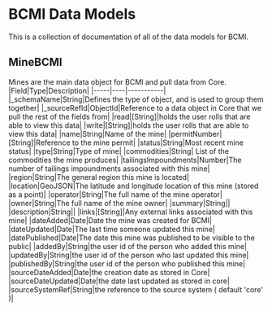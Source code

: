 # BCMI Data Models
This is a collection of documentation of all of the data models for BCMI.
## MineBCMI
Mines are the main data object for BCMI and pull data from Core.
|Field|Type|Description|
|-----|----|-----------|
|_schemaName|String|Defines the type of object, and is used to group them together|
|_sourceRefId|ObjectId|Reference to a data object in Core that we pull the rest of the fields from|
|read|[String]|holds the user rolls that are able to view this data|
|write|[String]|holds the user rolls that are able to view this data|
|name|String|Name of the mine|
|permitNumber|[String]|Reference to the mine permit|
|status|String|Most recent mine status|
|type|String|Type of mine|
|commodities|String| List of the commodities the mine produces|
|tailingsImpoundments|Number|The number of tailings impoundments associated with this mine|
|region|String|The general region this mine is located|
|location|GeoJSON|The latitude and longitude location of this mine (stored as a point)|
|operator|String|The full name of the mine operator|
|owner|String|The full name of the mine owner|
|summary|String||
|description|String||
|links|[String]|Any external links associated with this mine|
|dateAdded|Date|Date the mine was created for BCMI|
|dateUpdated|Date|The last time someone updated this mine|
|datePublished|Date|The date this mine was published to be visible to the public|
|addedBy|String|the user id of the person who added this mine|
|updatedBy|String|the user id of the person who last updated this mine|
|publishedBy|String|the user id of the person who published this mine|
|sourceDateAdded|Date|the creation date as stored in Core|
|sourceDateUpdated|Date|the date last updated as stored in core|
|sourceSystemRef|String|the reference to the source system ( default 'core' )|
